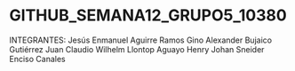 # GITHUB_SEMANA12_GRUPO5_10380
INTEGRANTES:  Jesús Enmanuel Aguirre Ramos  Gino Alexander Bujaico Gutiérrez  Juan Claudio Wilhelm Llontop Aguayo  Henry Johan Sneider Enciso Canales
